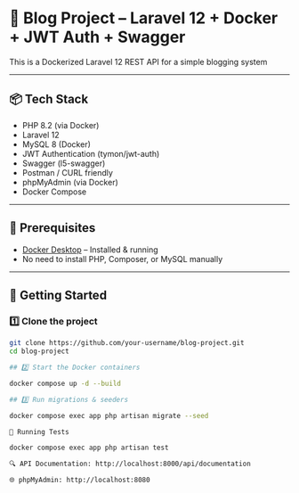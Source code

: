 # 🚀 Blog Project – Laravel 12 + Docker + JWT Auth + Swagger

This is a Dockerized Laravel 12 REST API for a simple blogging system

---

## 📦 Tech Stack

- PHP 8.2 (via Docker)
- Laravel 12
- MySQL 8 (Docker)
- JWT Authentication (tymon/jwt-auth)
- Swagger (l5-swagger)
- Postman / CURL friendly
- phpMyAdmin (via Docker)
- Docker Compose

---

## 🧰 Prerequisites

- [Docker Desktop](https://www.docker.com/products/docker-desktop) – Installed & running
- No need to install PHP, Composer, or MySQL manually

---

## 🚀 Getting Started

### 1️⃣ Clone the project

```bash
git clone https://github.com/your-username/blog-project.git
cd blog-project

## 2️⃣ Start the Docker containers

docker compose up -d --build

## 3️⃣ Run migrations & seeders

docker compose exec app php artisan migrate --seed

🧪 Running Tests

docker compose exec app php artisan test

🔍 API Documentation: http://localhost:8000/api/documentation

🌐 phpMyAdmin: http://localhost:8080
